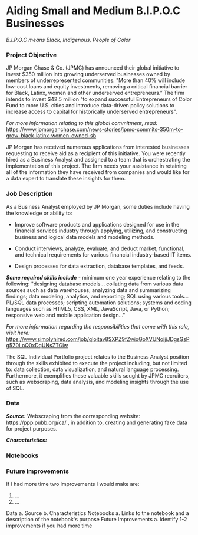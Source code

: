 # Aiding Small and Medium B.I.P.O.C Businesses
*B.I.P.O.C means Black, Indigenous, People of Color*

### Project Objective
JP Morgan Chase & Co. (JPMC) has announced their global initiative to invest $350 million into growing underserved businesses owned by members of underrepresented communities. "More than 40% will include low-cost loans and equity investments, removing a critical financial barrier for Black, Latinx, women and other underserved entrepreneurs.” The firm intends to invest $42.5 million "to expand successful Entrepreneurs of Color Fund to more U.S. cities and introduce data-driven policy solutions to increase access to capital for historically underserved entrepreneurs".

*For more information relating to this global commitment, read:*
https://www.jpmorganchase.com/news-stories/jpmc-commits-350m-to-grow-black-latinx-women-owned-sb

JP Morgan has received numerous applications from interested businesses requesting to receive aid as a recipient of this initiative. You were recently hired as a Business Analyst and assigned to a team that is orchestrating the implementation of this project. The firm needs your assistance in retaining all of the information they have received from companies and would like for a data expert to translate these insights for them.


### Job Description
As a Business Analyst employed by JP Morgan, some duties include having the knowledge or ability to:

- Improve software products and applications designed for use in the financial services industry through applying, utilizing, and constructing business and logical data models and modeling methods. 

- Conduct interviews, analyze, evaluate, and deduct market, functional, and technical requirements for various financial industry-based IT items.

- Design processes for data extraction, database templates, and feeds.

__*Some required skills include*__ - 
minimum one year experience relating to the following: "designing database models... collating data from various data sources such as data warehouses; analyzing data and summarizing findings; data modeling, analytics, and reporting; SQL using various tools... PL/SQL data processes; scripting automation solutions; systems and coding languages such as HTML5, CSS, XML, JavaScript, Java, or Python; responsive web and mobile application design..."

*For more information regarding the responsibilities that come with this role, visit here:* https://www.simplyhired.com/job/qIoitav8SXPZ9fZwioGoXVUNoijiJDgsGsPg5Z0LoQ0xDqUNsZTGiw

The SQL Individual Portfolio project relates to the Business Analyst position through the skills exhibited to execute the project including, but not limited to: data collection, data visualization, and natural language processing. Furthermore, it exemplifies these valuable skills sought by JPMC recruiters, such as webscraping, data analysis, and modeling insights through the use of SQL.


### Data
__*Source:*__ Webscraping from the corresponding website: https://ppp.pubb.org/ca/ , in addition to, creating and generating fake data for project purposes.

__*Characteristics:*__
### Notebooks

### Future Improvements
If I had more time two improvements I would make are:
1) ...
2) ...


Data
  a. Source
  b. Characteristics
Notebooks
  a. Links to the notebook and a description of the notebook's purpose
Future Improvements
  a. Identify 1-2 improvements if you had more time
